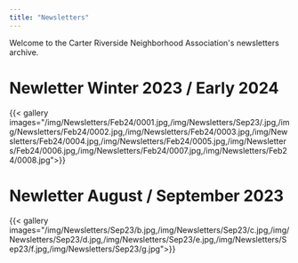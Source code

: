 ```yaml
---
title: "Newsletters"
---
```


Welcome to the Carter Riverside Neighborhood Association's newsletters archive.

# Newletter Winter 2023 / Early 2024
{{< gallery images="/img/Newsletters/Feb24/0001.jpg,/img/Newsletters/Sep23/.jpg,/img/Newsletters/Feb24/0002.jpg,/img/Newsletters/Feb24/0003.jpg,/img/Newsletters/Feb24/0004.jpg,/img/Newsletters/Feb24/0005.jpg,/img/Newsletters/Feb24/0006.jpg,/img/Newsletters/Feb24/0007.jpg,/img/Newsletters/Feb24/0008.jpg">}}

# Newletter August / September 2023
{{< gallery images="/img/Newsletters/Sep23/b.jpg,/img/Newsletters/Sep23/c.jpg,/img/Newsletters/Sep23/d.jpg,/img/Newsletters/Sep23/e.jpg,/img/Newsletters/Sep23/f.jpg,/img/Newsletters/Sep23/g.jpg">}}
